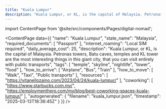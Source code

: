 ```yaml
---
title: "Kuala Lumpur"
description: "Kuala Lumpur, or KL, is the capital of Malaysia. Petronas towers, Batu caves, temples and KL tower are the most interesting things in this giant city, that you can visit entirely with public transports"
---
```

import ContentPage from '@site/src/components/Pages/digital-nomad';

<ContentPage
    data={{
  "name": "Kuala Lumpur",
  "state_name": "Malaysia",
  "required_documents": [
    "Passport"
  ],
  "internet_roaming": "Local SIM required",
  "daily_average_cost": 25,
  "description": "Kuala Lumpur, or KL, is the capital of Malaysia. Petronas towers, Batu caves, temples and KL tower are the most interesting things in this giant city, that you can visit entirely with public transports",
  "tags": [
    "temple",
    "skyline",
    "nightlife",
    "tower",
    "food"
  ],
  "how_to_arrive": [
    "Airplane",
    "Bus",
    "Train"
  ],
  "how_to_move": [
    "Walk",
    "Taxi",
    "Public transports"
  ],
  "resources": [
    "https://vitanellozaino.com/2023/04/24/kuala-lumpur/"
  ],
  "coworking": [
    "https://www.starbucks.com.my/",
    "https://employmenthero.com/my/blog/best-coworking-spaces-kuala-lumpur/"
  ],
  "autogenerated": {
    "filename": "kuala_lumpur.json",
    "timestamp": "2025-03-13T18:36:45Z"
  }
}}
/>
